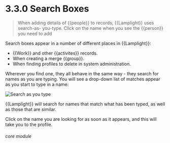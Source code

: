 # 3.3.0 Search Boxes

> When adding details of {{people}} to records, {{Lamplight}} uses search-as- you-type. Click on the name when you see the {{person}} you need to add

Search boxes appear in a number of different places in {{Lamplight}}:

- {{Work}} and other {{activites}} records.
- When creating a merge {{group}}.
- When finding profiles to delete in system administration.

Wherever you find one, they all behave in the same way - they search for names as you are typing. You will see a drop-down list of matches appear as you start to type in a name:

![Search as you type](27a.png)

{{Lamplight}} will search for names that match what has been typed, as well as those that are similar.

Click on the name you are looking for as soon as it appears, and this will take you to the profile. 


###### core module

